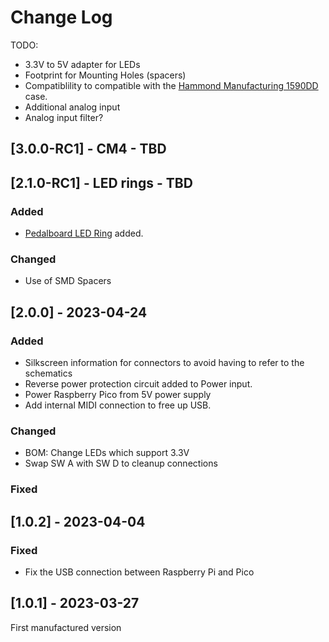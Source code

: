 # Change Log

TODO:

- 3.3V to 5V adapter for LEDs
- Footprint for Mounting Holes (spacers)
- Compatiblility to compatible with the [Hammond Manufacturing 1590DD](https://www.hammfg.com/files/parts/pdf/1590DD.pdf) case.
- Additional analog input
- Analog input filter?

## [3.0.0-RC1] - CM4 - TBD 


## [2.1.0-RC1] - LED rings - TBD

### Added

- [Pedalboard LED Ring](https://github.com/pedalboard/pedalboard-led-ring) added.

### Changed

- Use of SMD Spacers

## [2.0.0] - 2023-04-24

### Added

- Silkscreen information for connectors to avoid having to refer to the schematics
- Reverse power protection circuit added to Power input.
- Power Raspberry Pico from 5V power supply
- Add internal MIDI connection to free up USB.

### Changed

- BOM: Change LEDs which support 3.3V
- Swap SW A with SW D to cleanup connections

### Fixed

## [1.0.2] - 2023-04-04

### Fixed

- Fix the USB connection between Raspberry Pi and Pico

## [1.0.1] - 2023-03-27

First manufactured version

